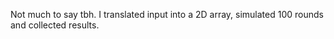 Not much to say tbh. I translated input into a 2D array, simulated 100 rounds and collected results.
